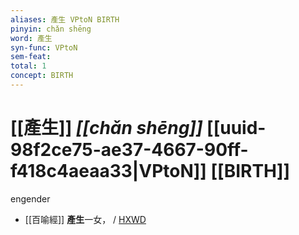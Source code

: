 ```yaml
---
aliases: 產生 VPtoN BIRTH
pinyin: chǎn shēng
word: 產生
syn-func: VPtoN
sem-feat: 
total: 1
concept: BIRTH 
---
```

# [[產生]] *[[chǎn shēng]]*  [[uuid-98f2ce75-ae37-4667-90ff-f418c4aeaa33|VPtoN]] [[BIRTH]]
engender
 - [[百喻經]] **產生**一女， / [HXWD](https://hxwd.org/textview.html?location=KR6b0066_T_001-0545a.65)